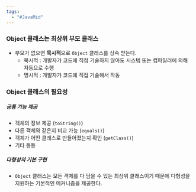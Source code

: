 ```yaml
---
tags:
  - "#JavaMid"
---
```


### Object 클래스는 최상위 부모 클래스
- 부모가 없으면 **묵시적**으로 `Object` 클래스를 상속 받는다.
	- 묵시적 : 개발자가 코드에 직접 기술하지 않아도 시스템 또는 컴파일러에 의해 자동으로 수행
	- 명시적 : 개발자가 코드에 직접 기술해서 작동

### Object 클래스의 필요성
##### 공통 기능 제공
- 객체의 정보 제공 (`toString()`)
- 다른 객체와 같은지 비교 가능 (`equals()`)
- 객체가 어떤 클래스로 만들어졌는지 확인 (`getClass()`)
- 기타 등등
##### 다형성의 기본 구현
- `Object` 클래스는 모든 객체를 다 담을 수 있는 최상위 클래스이기 때문에 다형성을 지원하는 기본적인 메커니즘을 제공한다.